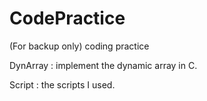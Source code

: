 CodePractice
============

(For backup only) coding practice 

DynArray : implement the dynamic array in C.

Script : the scripts I used.

